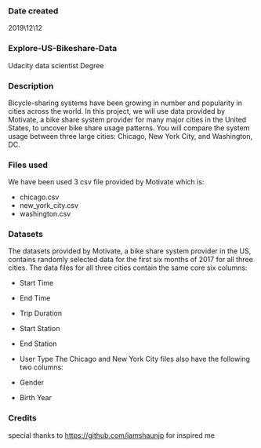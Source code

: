 ### Date created
2019\12\12

### Explore-US-Bikeshare-Data
Udacity data scientist Degree

### Description
Bicycle-sharing systems have been growing in number and popularity in cities across the world.
In this project, we will use data provided by Motivate, a bike share system provider for many major cities in the United States, to uncover bike share usage patterns. You will compare the system usage between three large cities: Chicago, New York City, and Washington, DC.

### Files used
We have been used 3 csv file provided by Motivate which is:

- chicago.csv
- new_york_city.csv
- washington.csv

### Datasets
The datasets provided by Motivate, a bike share system provider in the US, contains randomly selected data for the first six months of 2017 for all three cities. The data files for all three cities contain the same core six columns:

- Start Time
- End Time
- Trip Duration
- Start Station
- End Station
- User Type
The Chicago and New York City files also have the following two columns:

- Gender
- Birth Year


### Credits

special thanks to https://github.com/iamshaunjp for inspired me


